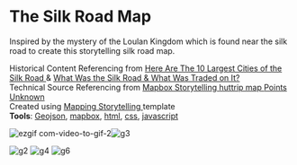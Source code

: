 # The Silk Road Map
 
Inspired by the mystery of the Loulan Kingdom which is found near the silk road to create this storytelling silk road map.
<div>
 Historical Content Referencing from <a href="[https://www.heritagedaily.com/2018/04/10-ancient-geoglyphs/118915](https://www.thecollector.com/silk-road-cities/#)">Here Are The 10 Largest Cities of the Silk Road
</a> &
<a href="[https://www.heritagedaily.com/2020/04/the-nazca-lines-interactive-map/127496](https://www.thecollector.com/what-was-the-silk-road/)">What Was the Silk Road & What Was Traded on It?
</a>
 </div>
 
 <div>
 Technical Source Referencing from <a href="[https://connorrothschild.github.io](https://connorrothschild.github.io)">Mapbox Storytelling
</a> 
 <a href="[[https://www.heritagedaily.com/2020/04/the-nazca-lines-interactive-map/127496](https://www.thecollector.com/what-was-the-silk-road/)](https://map.huttrip.com)](https://map.huttrip.com)">huttrip map
</a>
  <a href="https://pointsunknown.nyc/web%20mapping/mapbox/2021/07/20/11A_MapboxStorytelling.html">Points Unknown
</a>
 </div>
 
  <div>
 Created using <a href="[https://connorrothschild.github.io](https://github.com/mapbox/storytelling)">Mapping Storytelling
</a> template

 </div>
 <strong>Tools</strong>: <ins>Geojson</ins>, <ins>mapbox</ins>, <ins>html</ins>, <ins>css</ins>, <ins>javascript</ins>

![ezgif com-video-to-gif-2](https://user-images.githubusercontent.com/112721395/233448881-d8d241ea-a454-4b44-a6df-55275d174452.gif)![g3](https://user-images.githubusercontent.com/112721395/233450655-b9ac79f6-a9cb-4a57-818c-8f8e02405081.jpeg)


![g2](https://user-images.githubusercontent.com/112721395/233450644-e99251a6-f418-4384-9a8d-ffb1865c5f6b.jpeg)
![g4](https://user-images.githubusercontent.com/112721395/233450657-9fe47fba-93ef-4bce-9ef9-565dd29b8477.jpeg)
![g6](https://user-images.githubusercontent.com/112721395/233450659-f6a7b46d-1804-4e96-a84e-4642f8d19d7d.jpeg)
